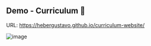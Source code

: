 ## Demo - Curriculum :open_file_folder:

URL: https://hebergustavo.github.io/curriculum-website/

![image](https://github.com/user-attachments/assets/ac9ac9fc-baaa-47ad-a67c-623702545a1d)
